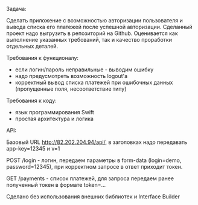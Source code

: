 Задача:

Сделать приложение с возможностью авторизации пользователя и вывода списка его платежей после успешной авторизации.
Сделанный проект надо выгрузить в репозиторий на Github.
Оценивается как выполнение указанных требований, так и качество проработки отдельных деталей.

Требования к функционалу:
- если логин/пароль неправильные - выводим ошибку
- надо предусмотреть возможность logout'а
- корректный вывод списка платежей при ошибочных данных (пропущенные поля, несоответствие типу)

Требования к коду:
- язык программирования Swift
- простая архитектура и логика

API:

Базовый URL http://82.202.204.94/api/, в заголовках надо передавать app-key=12345 и v=1

POST /login - логин, передаем параметры в form-data (login=demo, password=12345), при корректном запросе в ответ приходит токен.

GET /payments - список платежей, для запроса передаем ранее полученный токен в формате token=...

Сделано без использования внешних библиотек и Interface Builder
